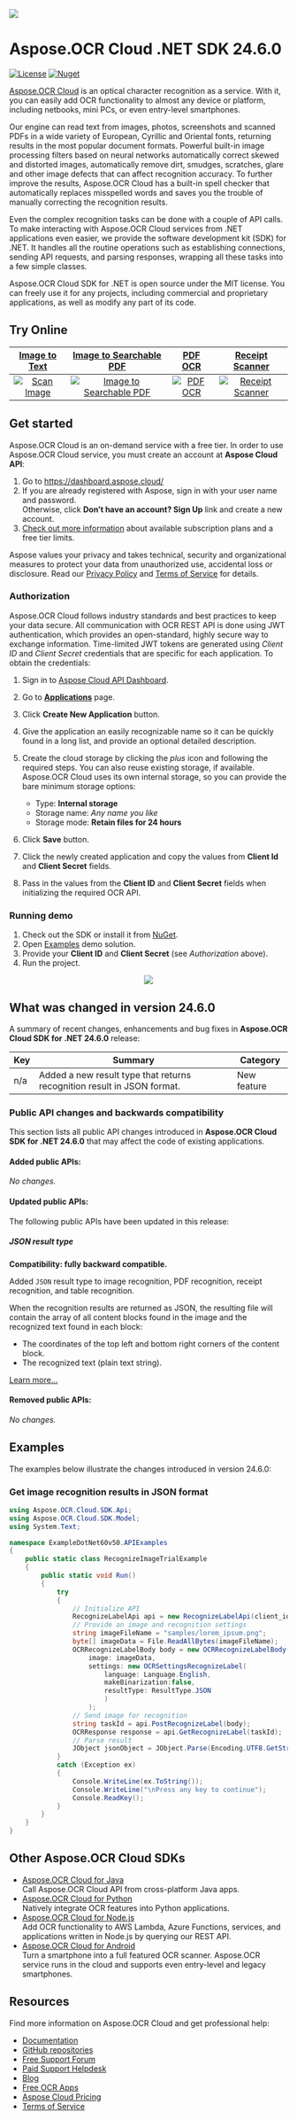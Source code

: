 <img src="docs/Resources/heading.png">

# Aspose.OCR Cloud .NET SDK 24.6.0

[![License](https://img.shields.io/github/license/aspose-ocr-cloud/aspose-ocr-cloud-dotnet)](LICENSE)
[![Nuget](https://img.shields.io/nuget/v/Aspose.OCR-Cloud)](https://www.nuget.org/packages/Aspose.OCR-Cloud/)

[Aspose.OCR Cloud](https://products.aspose.cloud/ocr/) is an optical character recognition as a service. With it, you can easily add OCR functionality to almost any device or platform, including netbooks, mini PCs, or even entry-level smartphones.

Our engine can read text from images, photos, screenshots and scanned PDFs in a wide variety of European, Cyrillic and Oriental fonts, returning results in the most popular document formats. Powerful built-in image processing filters based on neural networks automatically correct skewed and distorted images, automatically remove dirt, smudges, scratches, glare and other image defects that can affect recognition accuracy. To further improve the results, Aspose.OCR Cloud has a built-in spell checker that automatically replaces misspelled words and saves you the trouble of manually correcting the recognition results.

Even the complex recognition tasks can be done with a couple of API calls. To make interacting with Aspose.OCR Cloud services from .NET applications even easier, we provide the software development kit (SDK) for .NET. It handles all the routine operations such as establishing connections, sending API requests, and parsing responses, wrapping all these tasks into a few simple classes.

Aspose.OCR Cloud SDK for .NET is open source under the MIT license. You can freely use it for any projects, including commercial and proprietary applications, as well as modify any part of its code.

## Try Online
[Image to Text](https://products.aspose.app/ocr/scan-image) | [Image to Searchable PDF](https://products.aspose.app/ocr/ocr-to-pdf) | [PDF OCR](https://products.aspose.app/ocr/pdf-ocr)| [Receipt Scanner](https://products.aspose.app/ocr/scan-receipt)
:---: | :---: | :---:| :---:
[![Scan Image](https://products.aspose.app/ocr/scan-image/img/ocr-recognize-48.png)](https://products.aspose.app/ocr/scan-image) | [![Image to Searchable PDF](https://products.aspose.app/ocr/scan-image/img/ocr-to-pdf-4-48.png)](https://products.aspose.app/ocr/ocr-to-pdf) | [![PDF OCR](https://products.aspose.app/ocr/scan-image/img/ocr-to-pdf-2-48.png)](https://products.aspose.app/ocr/pdf-ocr) | [![Receipt Scanner](https://products.aspose.app/ocr/scan-image/img/aspose-scan-receipt-48.png)](https://products.aspose.app/ocr/scan-receipt) 

## Get started

Aspose.OCR Cloud is an on-demand service with a free tier. In order to use Aspose.OCR Cloud service, you must create an account at **Aspose Cloud API**:

1. Go to https://dashboard.aspose.cloud/
2. If you are already registered with Aspose, sign in with your user name and password.  
   Otherwise, click **Don’t have an account? Sign Up** link and create a new account.
3. [Check out more information](https://docs.aspose.cloud/ocr/subscription/) about available subscription plans and a free tier limits.

Aspose values your privacy and takes technical, security and organizational measures to protect your data from unauthorized use, accidental loss or disclosure. Read our [Privacy Policy](https://about.aspose.cloud/legal/privacy-policy) and [Terms of Service](https://about.aspose.cloud/legal/tos) for details.

### Authorization

Aspose.OCR Cloud follows industry standards and best practices to keep your data secure. All communication with OCR REST API is done using JWT authentication, which provides an open-standard, highly secure way to exchange information. Time-limited JWT tokens are generated using _Client ID_ and _Client Secret_ credentials that are specific for each application. To obtain the credentials:

1. Sign in to [Aspose Cloud API Dashboard](https://dashboard.aspose.cloud/).
2. Go to [**Applications**](https://dashboard.aspose.cloud/applications) page.
3. Click **Create New Application** button.
4. Give the application an easily recognizable name so it can be quickly found in a long list, and provide an optional detailed description.
5. Create the cloud storage by clicking the _plus_ icon and following the required steps. You can also reuse existing storage, if available.   
   Aspose.OCR Cloud uses its own internal storage, so you can provide the bare minimum storage options:

    - Type: **Internal storage**
    - Storage name: _Any name you like_
    - Storage mode: **Retain files for 24 hours**

6. Click **Save** button.
7. Click the newly created application and copy the values from **Client Id** and **Client Secret** fields.
8. Pass in the values from the **Client ID** and **Client Secret** fields when initializing the required OCR API.

### Running demo

1. Check out the SDK or install it from [NuGet](https://www.nuget.org/packages/Aspose.OCR-Cloud/).
2. Open [Examples](/src/Examples) demo solution.
3. Provide your **Client ID** and **Client Secret** (see _Authorization_ above).
4. Run the project.

<p align="center">
  <a title="Download ZIP" href="https://github.com/aspose-ocr-cloud/aspose-ocr-cloud-dotnet/archive/master.zip">
     <img src="Docs/Resources/download.png" />
  </a>
</p>

## What was changed in version 24.6.0

A summary of recent changes, enhancements and bug fixes in **Aspose.OCR Cloud SDK for .NET 24.6.0** release:

Key | Summary | Category
--- | ------- | --------
n/a | Added a new result type that returns recognition result in JSON format. | New feature

### Public API changes and backwards compatibility

This section lists all public API changes introduced in **Aspose.OCR Cloud SDK for .NET 24.6.0** that may affect the code of existing applications.

#### Added public APIs:

_No changes._

#### Updated public APIs:

The following public APIs have been updated in this release:

##### JSON result type

**Compatibility: fully backward compatible.**

Added `JSON` result type to image recognition, PDF recognition, receipt recognition, and table recognition.

When the recognition results are returned as JSON, the resulting file will contain the array of all content blocks found in the image and the recognized text found in each block:

- The coordinates of the top left and bottom right corners of the content block.
- The recognized text (plain text string).

[Learn more...](https://docs.aspose.cloud/ocr/result-format/)

#### Removed public APIs:

_No changes._

## Examples

The examples below illustrate the changes introduced in version 24.6.0:

### Get image recognition results in JSON format

```csharp
using Aspose.OCR.Cloud.SDK.Api;
using Aspose.OCR.Cloud.SDK.Model;
using System.Text;

namespace ExampleDotNet60v50.APIExamples
{
    public static class RecognizeImageTrialExample
    {
        public static void Run()
        {
            try
            {
                // Initialize API
                RecognizeLabelApi api = new RecognizeLabelApi(client_id: "client_id", client_secret: "client_secret");
                // Provide an image and recognition settings
                string imageFileName = "samples/lorem_ipsum.png";
                byte[] imageData = File.ReadAllBytes(imageFileName);
                OCRRecognizeLabelBody body = new OCRRecognizeLabelBody(
                    image: imageData,
                    settings: new OCRSettingsRecognizeLabel(
                        language: Language.English,
                        makeBinarization:false,
                        resultType: ResultType.JSON
                        )
                    );
                // Send image for recognition
                string taskId = api.PostRecognizeLabel(body);
                OCRResponse response = api.GetRecognizeLabel(taskId);
                // Parse result
                JObject jsonObject = JObject.Parse(Encoding.UTF8.GetString(response.Results[0].Data));
            }
            catch (Exception ex)
            {
                Console.WriteLine(ex.ToString());
                Console.WriteLine("\nPress any key to continue");
                Console.ReadKey();
            }
        }
    }
}
```

## Other Aspose.OCR Cloud SDKs

- [Aspose.OCR Cloud for Java](https://github.com/aspose-ocr-cloud/aspose-ocr-cloud-java)  
  Call Aspose.OCR Cloud API from cross-platform Java apps.
- [Aspose.OCR Cloud for Python](https://github.com/aspose-ocr-cloud/aspose-ocr-cloud-python)  
  Natively integrate OCR features into Python applications.
- [Aspose.OCR Cloud for Node.js](https://github.com/aspose-ocr-cloud/aspose-ocr-cloud-nodejs)  
  Add OCR functionality to AWS Lambda, Azure Functions, services, and applications written in Node.js by querying our REST API.
- [Aspose.OCR Cloud for Android](https://github.com/aspose-ocr-cloud/aspose-ocr-cloud-android)  
  Turn a smartphone into a full featured OCR scanner. Aspose.OCR service runs in the cloud and supports even entry-level and legacy smartphones.

## Resources

Find more information on Aspose.OCR Cloud and get professional help:

- [Documentation](https://docs.aspose.cloud/ocr/)
- [GitHub repositories](https://github.com/aspose-ocr-cloud)
- [Free Support Forum](https://forum.aspose.cloud/c/ocr/12)
- [Paid Support Helpdesk](https://helpdesk.aspose.cloud/)
- [Blog](https://blog.aspose.cloud/category/ocr/)
- [Free OCR Apps](https://products.aspose.app/ocr/family/)
- [Aspose Cloud Pricing](https://purchase.aspose.cloud/pricing)
- [Terms of Service](https://about.aspose.cloud/legal/tos/)
